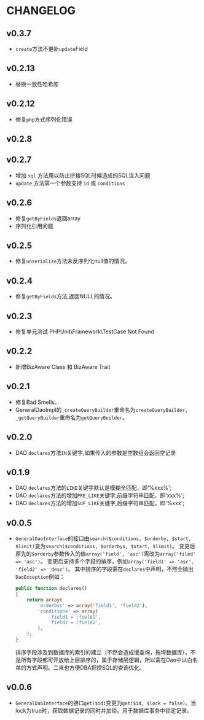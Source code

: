 # CHANGELOG

## v0.3.7

  * `create`方法不更新`update`Field

## v0.2.13

  * 替换一致性哈希库

## v0.2.12

  * 修复`php`方式序列化错误

## v0.2.8

## v0.2.7

  * 增加 `sql` 方法用以防止拼接SQL时候造成的SQL注入问题
  * `update` 方法第一个参数支持 `id` 或 `conditions`

## v0.2.6 

  * 修复`getByFields`返回array
  * 序列化引用问题

## v0.2.5

  * 修复`unserialize`方法未反序列化null值的情况。

## v0.2.4

  * 修复`getByFields`方法,返回NULL的情况。

## v0.2.3

  * 修复单元测试 PHPUnit\Framework\TestCase Not Found

## v0.2.2

  * 新增BizAware Class 和 BizAware Trait

## v0.2.1

  * 修复Bad Smells。
  * GeneralDaoImpl的`_createQueryBuilder`重命名为`createQueryBuilder`，`_getQueryBuilder`重命名为`getQueryBuilder`。

## v0.2.0

  * DAO `declares`方法`IN`关键字,如果传入的参数是空数组会返回空记录

## v0.1.9

 * DAO `declares`方法的`LIKE`关键字默认是模糊全匹配，即'%xxx%';
 * DAO `declares`方法的增加`PRE_LIKE`关键字,前缀字符串匹配，即'xxx%';
 * DAO `declares`方法的增加`SUF_LIKE`关键字,后缀字符串匹配，即'%xxx';

## v0.0.5

 * `GeneralDaoInterface`的接口由`search($conditions, $orderby, $start, $limit)`变为`search($conditions, $orderbys, $start, $limit)`。
   变更后原先的`$orderby`参数传入的值`array('field', 'asc')`需改为`array('filed' => 'asc')`。
   变更后支持多个字段的排序，例如`array('field1' => 'asc', 'field2' => 'desc')`。
   其中排序的字段需在`declares`中声明，不然会抛出`DaoException`例如：
   ```php
   public function declares()
   {
       return array(
           'orderbys' => array('field1', 'field2'),
           'conditions' => array(
               'field1 = :field1',
               'field2 = :field2',
           ),
       );
   }
   ```
   排序字段涉及到数据库的索引的建立（不然会造成慢查询，拖垮数据库），不是所有字段都可开放给上层排序的，属于存储层逻辑，所以需在Dao中以白名单的方式声明。二来也方便DBA把控SQL的查询优化。

## v0.0.6

* `GeneralDaoInterface`的接口`get($id)`变更为`get($id, $lock = false)`。当lock为true时，获取数据记录的同时并加锁。用于数据库事务中锁定记录。
